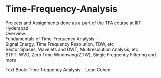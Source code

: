 # Time-Frequency-Analysis

Projects and Assignments done as a part of the TFA course at IIIT Hyderabad.
<br>
Overview: <br>
  Fundamentals of Time-Frequency Analysis - <br>
    Signal Energy, Time Frequency Resolution, TBW, etc <br> 
  Vector Spaces, Wavelets and DWT, Multiresolution Analysis, etc <br>
  STFT, WVD, Zero Time Windowing(ZTW), Single Frequency Filtering and more <br>
  
Text Book: Time-frequency Analysis - Leon Cohen
